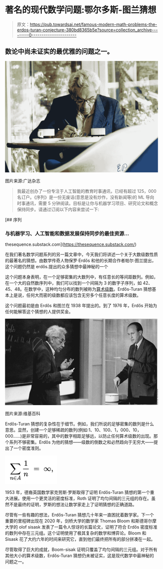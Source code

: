 # 著名的现代数学问题:鄂尔多斯-图兰猜想

> 原文：<https://pub.towardsai.net/famous-modern-math-problems-the-erdos-turan-conjecture-380bd8365b5e?source=collection_archive---------0----------------------->

## 数论中尚未证实的最优雅的问题之一。

![](img/a0f1af07836bbdf82a27b533d6ea5872.png)

图片来源:广达杂志

> 我最近创办了一份专注于人工智能的教育时事通讯，已经有超过 125，000 名订户。《序列》是一份无废话(意思是没有炒作，没有新闻等)的 ML 导向时事通讯，需要 5 分钟阅读。目标是让你与机器学习项目、研究论文和概念保持同步。请通过订阅以下内容来尝试一下:

[](https://thesequence.substack.com/) [## 序列

### 与机器学习、人工智能和数据发展保持同步的最佳资源…

thesequence.substack.com](https://thesequence.substack.com/) 

在我们著名数学问题系列的另一篇文章中，今天我们将讲述一个关于大数级数性质的最著名的猜想。由数学传奇人物保罗·Erdős 和他的长期合作者帕尔·图兰提出，这个问题仍然是 erdős.提出的众多猜想中最神秘的一个

这个问题本身表明，在一个足够密集的大数列中，有任意长的等间距数列。例如，在一个大的自然数序列中，我们可以找到一个间隔为 3 的数字子序列，如 42、45、48。在数学中，这种均匀分布的数列被称为[算术级数](https://en.wikipedia.org/wiki/Arithmetic_progression)。Erdős-Turan 猜想基本上是说，任何大而密的级数都应该包含无穷多个任意长度的算术级数。

这个问题最初是由 Erdős 和图兰在 1938 年提出的。到了 1976 年，Erdős 开始为任何能解答这个猜想的人提供奖金。

![](img/93bca4f66be6bc221e3c9d2ec35754ac.png)

图片来源:维基百科

Erdős-Turan 猜想的复杂性在于细节。例如，我们所说的足够密集的数列是什么意思。显然，创建一个足够稀疏的数列(例如:1、10、100、1，000、10，000……)是非常容易的，其中的数字相距足够远，以防止任何算术级数的出现。那个系列不够密集。Erdős 为他的猜想——级数的倒数之和必然趋向于无穷大——提出了一个密度准则。

![](img/6f8e69268aea99e49cebd113dd2dda16.png)

1953 年，德裔英国数学家克劳斯·罗斯取得了证明 Erdős-Turan 猜想的第一个重大进展。使用一个更灵活的密度标准，Roth 证明了均匀间隔的三元组的存在。虽然不是最终的证明，罗斯的想法让数学家走上了证明猜想的正确道路。

尽管有一些有趣的想法，Erdős-Turan 猜想几十年来一直困扰着数学家。下一个重要的里程碑出现在 2020 年，剑桥大学的数学家 Thomas Bloom 和斯德哥尔摩大学的 olof sisask 发表了一篇令人惊讶的长篇论文，证明了符合 Erdős 密度标准的数列中存在三元组。这个证明使用了极其复杂的数学和博弈论。Bloom 和 Sisask 花了大约六年的时间来研究它，直到他们最终把所有的部分拼凑在一起。

尽管取得了巨大的成就，Boom-sisak 证明只覆盖了均匀间隔的三元组。对于所有其他大小的算术级数，Erdős-Turan 猜想仍未被证实，这是现代数学中最神秘的问题之一。